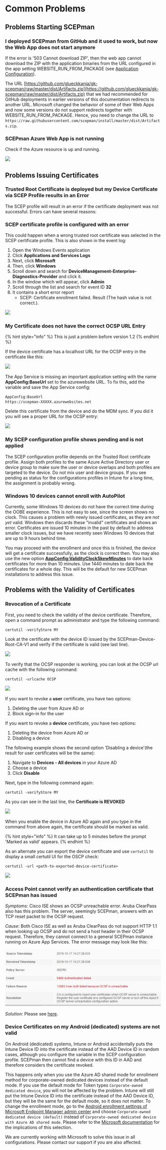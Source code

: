 # Common Problems

## Problems Starting SCEPman

### I deployed SCEPman from GitHub and it used to work, but now the Web App does not start anymore

If the error is '503 Cannot download ZIP', then the web app cannot download the ZIP with the application binaries from the URL configured in the app setting WEBSITE\_RUN\_FROM\_PACKAGE (see [Application Configuration](../../advanced-configuration/application-artifacts.md#change-artifacts)).

The URL [https://github.com/glueckkanja/gk-scepman/raw/master/dist/Artifacts.zip](https://github.com/glueckkanja/gk-scepman/raw/master/dist/Artifacts.zip) that we had recommended for GitHub deployments in earlier versions of this documentation redirects to another URL. Microsoft changed the behavior of some of their Web Apps and now some versions do not support redirects together with WEBSITE\_RUN\_FROM\_PACKAGE. Hence, you need to change the URL to `https://raw.githubusercontent.com/scepman/install/master/dist/Artifacts.zip`.

### SCEPman Azure Web App is not running

Check if the Azure resource is up and running.

![](<../../../.gitbook/assets/event32\_2 (3) (3) (3) (3) (2) (1) (4).png>)

## Problems Issuing Certificates

### Trusted Root Certificate is deployed but my Device Certificate via SCEP Profile results in an Error

The SCEP profile will result in an error if the certificate deployment was not successful. Errors can have several reasons:

### SCEP certificate profile is configured with an error

This could happen when a wrong trusted root certificate was selected in the SCEP certificate profile. This is also shown in the event log:

1. Open the Windows Events application
2. Click **Applications and Services Logs**
3. Next, click **Microsoft**
4. Then, click **Windows**
5. Scroll down and search for **DeviceManagement-Enterprise-Diagnostics-Provider** and click it.
6. In the window which will appear, click **Admin**
7. Scroll through the list and search for event ID **32**
8. It contains a short error report
   * SCEP: Certificate enrollment failed. Result (The hash value is not correct.).

![](<../../../.gitbook/assets/event32\_1 (2) (3) (3) (3) (2) (1) (2).png>)

### My Certificate does not have the correct OCSP URL Entry

{% hint style="info" %}
This is just a problem before version 1.2
{% endhint %}

If the device certificate has a localhost URL for the OCSP entry in the certificate like this:

![](<../../../.gitbook/assets/event32\_7 (3) (3) (3) (3) (3) (3) (3) (1) (9).png>)

The App Service is missing an important application setting with the name **AppConfig:BaseUrl** set to the azurewebsite URL. To fix this, add the variable and save the App Service config:

```
AppConfig:BaseUrl
https://scepman-XXXXX.azurewebsites.net
```

Delete this certificate from the device and do the MDM sync. If you did it you will see a proper URL for the OCSP entry:

![](<../../../.gitbook/assets/event32\_8 (3) (3) (3) (3) (3) (3) (3) (2).png>)

### My SCEP configuration profile shows pending and is not applied

The SCEP configuration profile depends on the Trusted Root certificate profile. Assign both profiles to the same Azure Active Directory user or device group to make sure the user or device overlaps and both profiles are targeted to the device. Do not mix user and device groups. If you see pending as status for the configurations profiles in Intune for a long time, the assignment is probably wrong.

### Windows 10 devices cannot enroll with AutoPilot

Currently, some Windows 10 devices do not have the correct time during the OOBE experience. This is not easy to see, since the screen shows no clock. This causes a problem with newly issued certificates, as they are _not yet_ valid. Windows then discards these "invalid" certificates and shows an error. Certificates are issued 10 minutes in the past by default to address smaller clock issues, but we have recently seen Windows 10 devices that are up to 9 hours behind time.

You may proceed with the enrollment and once this is finished, the device will get a certificate successfully, as the clock is correct then. You may also use the new option [**AppConfig:ValidityClockSkewMinutes**](../../advanced-configuration/application-settings/certificates.md#appconfig-validityclockskewminutes) to date back certificates for more than 10 minutes. Use 1440 minutes to date back the certificates for a whole day. This will be the default for new SCEPman installations to address this issue.

## Problems with the Validity of Certificates

### Revocation of a Certificate

First, you need to check the validity of the device certificate. Therefore, open a command prompt as administrator and type the following command:

```
certutil -verifyStore MY
```

Look at the certificate with the device ID issued by the SCEPman-Device-Root-CA-V1 and verify if the certificate is valid (see last line).

![](<../../../.gitbook/assets/scepman\_revocation1 (3) (3) (3) (3) (3) (3) (3) (3) (1).png>)

To verify that the OCSP responder is working, you can look at the OCSP url cache with the following command:

```
certutil -urlcache OCSP
```

![](<../../../.gitbook/assets/scepman\_revocation2 (2) (3) (3) (3) (3) (3) (3) (3) (3).png>)

If you want to revoke a **user** certificate, you have two options:‌

1. Deleting the user from Azure AD or
2. Block sign-in for the user

If you want to revoke a **device** certificate, you have two options:

1. Deleting the device from Azure AD or
2. Disabling a device

The following example shows the second option 'Disabling a device'(the result for user certificates will be the same):

1. Navigate to **Devices - All devices** in your Azure AD
2. Choose a device
3. Click **Disable**

Next, type in the following command again:

```
certutil -verifyStore MY
```

As you can see in the last line, the **Certificate is REVOKED**

![](<../../../.gitbook/assets/scepman\_revocation3 (2) (3) (3) (3) (3) (3) (3) (3) (3) (2) (6).png>)

When you enable the device in Azure AD again and you type in the command from above again, the certificate should be marked as valid.

{% hint style="info" %}
It can take up to 5 minutes before the prompt 'Marked as valid' appears.
{% endhint %}

As an alternate you can export the device certificate and use `certutil` to display a small certutil UI for the OSCP check:

```
certutil -url <path-to-exported-device-certificate>
```

![](<../../../.gitbook/assets/scepman\_revocation4 (3) (3) (3) (3) (3) (3) (3) (3) (3) (2).png>)

### Access Point cannot verify an authentication certificate that SCEPman has issued

_Symptoms_: Cisco ISE shows an OCSP unreachable error. Aruba ClearPass also has this problem. The server, seemingly SCEPman, answers with an TCP reset packet to the OCSP request.

_Cause_: Both Cisco ISE as well as Aruba ClearPass do not support HTTP 1.1 when looking up OCSP and do not send a host header in their OCSP request. Therefore, they cannot connect to a general SCEPman instance running on Azure App Services. The error message may look like this:

![](<../../../.gitbook/assets/cisco-ocsp-error (2) (4) (4) (4) (4) (4) (2) (1).jpg>)

_Solution_: Please see [here](cisco-ise-host-header-limitation.md).

### Device Certificates on my Android (dedicated) systems are not valid

On Android (dedicated) systems, Intune or Android accidentally puts the Intune Device ID into the certificate instead of the AAD Device ID in random cases, although you configure the variable in the SCEP configuration profile. SCEPman then cannot find a device with this ID in AAD and therefore considers the certificate revoked.

This happens only when you use the Azure AD shared mode for enrollment method for corporate-owned dedicated devices instead of the default mode. If you use the default mode for Token types `Corporate-owned dedicated device`, you will not be affected by the problem. Intune will still put the Intune Device ID into the certificate instead of the AAD Device ID, but they will be the same for the default mode, so it does not matter. To change the enrollment mode, go to the [Android enrollment settings of Microsoft Endpoint Manager admin center](https://endpoint.microsoft.com/#blade/Microsoft\_Intune\_DeviceSettings/DevicesAndroidMenu/androidEnrollment) and choose `Corporate-owned dedicated device (default)` instead of `Corporate-owned dedicated device with Azure AD shared mode`. Please refer to the [Microsoft documentation](https://docs.microsoft.com/en-us/mem/intune/enrollment/android-kiosk-enroll) for the implications of this selection.

We are currently working with Microsoft to solve this issue in all configurations. Please contact our support if you are also affected.
